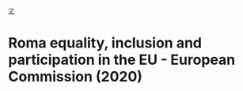 [🇿](zotero://select/library/items/2AHA3KZC)


# Roma equality, inclusion and participation in the EU - European Commission (2020)

